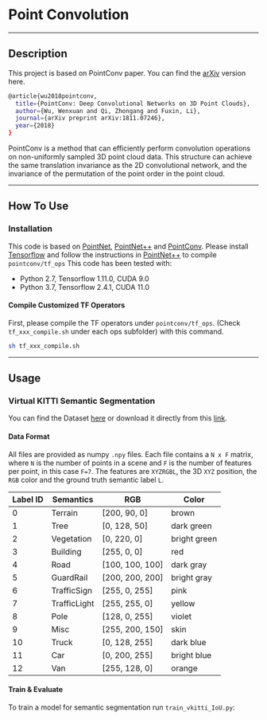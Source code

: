 # Point Convolution

---

## Description
This project is based on PointConv paper. You can find the [arXiv](https://arxiv.org/abs/1811.07246) version here.
```bash
@article{wu2018pointconv,
  title={PointConv: Deep Convolutional Networks on 3D Point Clouds},
  author={Wu, Wenxuan and Qi, Zhongang and Fuxin, Li},
  journal={arXiv preprint arXiv:1811.07246},
  year={2018}
}
```
PointConv is a method that can efficiently perform convolution operations on non-uniformly sampled 3D point cloud data. This structure can achieve the same translation invariance as the 2D convolutional network, and the invariance of the permutation of the point order in the point cloud.

---

## How To Use

### Installation

This code is based on [PointNet](https://github.com/charlesq34/pointnet), [PointNet++](https://github.com/charlesq34/pointnet2) and [PointConv](https://github.com/DylanWusee/pointconv). Please install [Tensorflow](https://www.tensorflow.org/install) and follow the instructions in [PointNet++](https://github.com/charlesq34/pointnet2) to compile ```pointconv/tf_ops```
This code has been tested with:
- Python 2.7, Tensorflow 1.11.0, CUDA 9.0
- Python 3.7, Tensorflow 2.4.1, CUDA 11.0

#### Compile Customized TF Operators
First, please compile the TF operators under ```pointconv/tf_ops```. (Check ```tf_xxx_compile.sh``` under each ops subfolder) with this command.
```bash
sh tf_xxx_compile.sh
```
---

## Usage

### Virtual KITTI Semantic Segmentation

You can find the Dataset [here](https://github.com/VisualComputingInstitute/vkitti3D-dataset) or download it directly from this [link](https://www.vision.rwth-aachen.de/media/resource_files/vkitti3d_dataset_v1.0.zip).

#### Data Format

All files are provided as numpy ```.npy``` files.
Each file contains a ```N x F``` matrix, where ```N``` is the number of points in a scene and ```F``` is the number of features per point, in this case ```F=7```.
The features are ```XYZRGBL```, the 3D ```XYZ``` position, the ```RGB``` color and the ground truth semantic label ```L```.

| Label ID | Semantics  | RGB             | Color       |
|----------|------------|-----------------|-------------|
| 0  | Terrain          | [200, 90, 0]    | brown       |
| 1  | Tree             | [0, 128, 50]    | dark green  |
| 2  | Vegetation       | [0, 220, 0]     | bright green|
| 3  | Building         | [255, 0, 0]     | red         |
| 4  | Road             | [100, 100, 100] | dark gray   |
| 5  | GuardRail        | [200, 200, 200] | bright gray |
| 6  | TrafficSign      | [255, 0, 255]   | pink        |
| 7  | TrafficLight     | [255, 255, 0]   | yellow      |
| 8  | Pole             | [128, 0, 255]   | violet      |
| 9  | Misc             | [255, 200, 150] | skin        |
| 10 | Truck            | [0, 128, 255]   | dark blue   |
| 11 | Car              | [0, 200, 255]   | bright blue |
| 12 | Van              | [255, 128, 0]   | orange      |

#### Train & Evaluate

To train a model for semantic segmentation run ```train_vkitti_IoU.py```:



